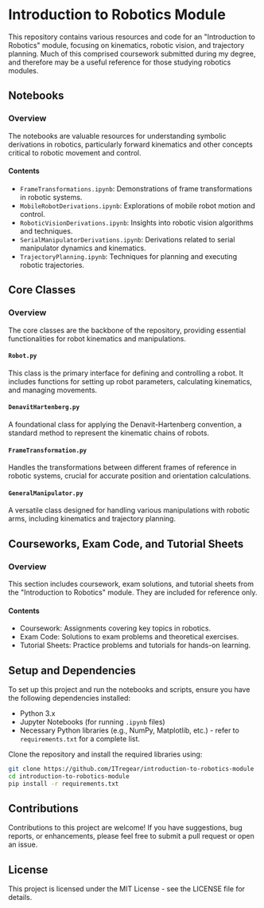 # Introduction to Robotics Module

This repository contains various resources and code for an "Introduction to Robotics" module, focusing on kinematics, robotic vision, and trajectory planning. Much of this comprised coursework submitted during my degree, and therefore may be a useful reference for those studying robotics modules.

## Notebooks

### Overview
The notebooks are valuable resources for understanding symbolic derivations in robotics, particularly forward kinematics and other concepts critical to robotic movement and control.

#### Contents
- `FrameTransformations.ipynb`: Demonstrations of frame transformations in robotic systems.
- `MobileRobotDerivations.ipynb`: Explorations of mobile robot motion and control.
- `RoboticVisionDerivations.ipynb`: Insights into robotic vision algorithms and techniques.
- `SerialManipulatorDerivations.ipynb`: Derivations related to serial manipulator dynamics and kinematics.
- `TrajectoryPlanning.ipynb`: Techniques for planning and executing robotic trajectories.

## Core Classes

### Overview
The core classes are the backbone of the repository, providing essential functionalities for robot kinematics and manipulations.

#### `Robot.py`
This class is the primary interface for defining and controlling a robot. It includes functions for setting up robot parameters, calculating kinematics, and managing movements.

#### `DenavitHartenberg.py`
A foundational class for applying the Denavit-Hartenberg convention, a standard method to represent the kinematic chains of robots.

#### `FrameTransformation.py`
Handles the transformations between different frames of reference in robotic systems, crucial for accurate position and orientation calculations.

#### `GeneralManipulator.py`
A versatile class designed for handling various manipulations with robotic arms, including kinematics and trajectory planning.

## Courseworks, Exam Code, and Tutorial Sheets

### Overview
This section includes coursework, exam solutions, and tutorial sheets from the "Introduction to Robotics" module. They are included for reference only.

#### Contents
- Coursework: Assignments covering key topics in robotics.
- Exam Code: Solutions to exam problems and theoretical exercises.
- Tutorial Sheets: Practice problems and tutorials for hands-on learning.

## Setup and Dependencies

To set up this project and run the notebooks and scripts, ensure you have the following dependencies installed:

- Python 3.x
- Jupyter Notebooks (for running `.ipynb` files)
- Necessary Python libraries (e.g., NumPy, Matplotlib, etc.) - refer to `requirements.txt` for a complete list.

Clone the repository and install the required libraries using:

```bash
git clone https://github.com/ITregear/introduction-to-robotics-module
cd introduction-to-robotics-module
pip install -r requirements.txt
```

## Contributions

Contributions to this project are welcome! If you have suggestions, bug reports, or enhancements, please feel free to submit a pull request or open an issue.

## License

This project is licensed under the MIT License - see the LICENSE file for details.
